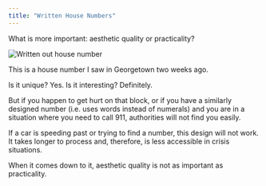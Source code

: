 ```yaml
---
title: "Written House Numbers"
---
```


What is more important: aesthetic quality or practicality?

<img src="/blog/img/house-number.jpg" alt="Written out house number">

This is a house number I saw in Georgetown two weeks ago.

Is it unique? Yes. Is it interesting? Definitely.

But if you happen to get hurt on that block, or if you have a similarly designed number (i.e. uses words instead of numerals) and you are in a situation where you need to call 911, authorities will not find you easily.

If a car is speeding past or trying to find a number, this design will not work. It takes longer to process and, therefore, is less accessible in crisis situations.

When it comes down to it, aesthetic quality is not as important as practicality.
